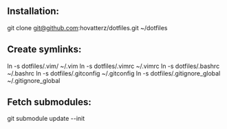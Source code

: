 ## Installation:

git clone git@github.com:hovatterz/dotfiles.git ~/dotfiles

## Create symlinks:

ln -s dotfiles/.vim/ ~/.vim
ln -s dotfiles/.vimrc ~/.vimrc
ln -s dotfiles/.bashrc ~/.bashrc
ln -s dotfiles/.gitconfig ~/.gitconfig
ln -s dotfiles/.gitignore_global ~/.gitignore_global

## Fetch submodules:

git submodule update --init
